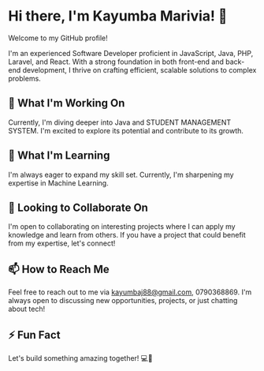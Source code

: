 # Hi there, I'm Kayumba Marivia! 👋

Welcome to my GitHub profile!

I'm an experienced Software Developer proficient in JavaScript, Java, PHP, Laravel, and React. With a strong foundation in both front-end and back-end development, I thrive on crafting efficient, scalable solutions to complex problems.

## 🔭 What I'm Working On
Currently, I'm diving deeper into Java and STUDENT MANAGEMENT SYSTEM. I'm excited to explore its potential and contribute to its growth.

## 🌱 What I'm Learning
I'm always eager to expand my skill set. Currently, I'm sharpening my expertise in Machine Learning.

## 💼 Looking to Collaborate On
I'm open to collaborating on interesting projects where I can apply my knowledge and learn from others. If you have a project that could benefit from my expertise, let's connect!

## 📫 How to Reach Me
Feel free to reach out to me via kayumbaj88@gmail.com, 0790368869. I'm always open to discussing new opportunities, projects, or just chatting about tech!

## ⚡ Fun Fact
Let's build something amazing together! 💻🚀
